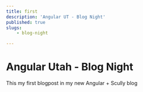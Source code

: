 ```yaml
---
title: first
description: 'Angular UT - Blog Night'
published: true
slugs:
    - blog-night

---
```

# Angular Utah - Blog Night


This my first blogpost in my new Angular + Scully blog
